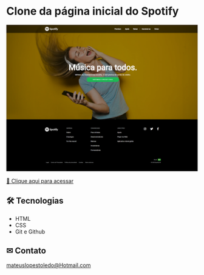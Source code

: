 # Clone da página inicial do Spotify

![preview](./.Github/Spotify.png)

[🔗 Clique aqui para acessar](https://kbrlps.github.io/Clone-Spotify/)

## 🛠 Tecnologias 

- HTML
- CSS
- Git e Github

## ✉ Contato


mateuslopestoledo@Hotmail.com

